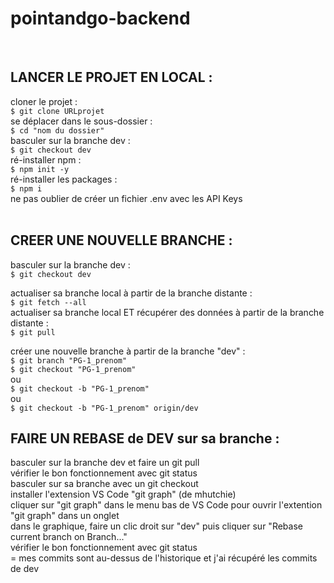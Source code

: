 # pointandgo-backend
&nbsp;
## LANCER LE PROJET EN LOCAL :
cloner le projet : <br>
```$ git clone URLprojet```  <br>
se déplacer dans le sous-dossier : <br>
```$ cd "nom du dossier"```  <br>
basculer sur la branche dev : <br>
```$ git checkout dev```  <br>
ré-installer npm : <br> 
```$ npm init -y``` <br>
ré-installer les packages :<br>
```$ npm i``` <br>
ne pas oublier de créer un fichier .env avec les API Keys <br>
&nbsp;&nbsp;&nbsp;
## CREER UNE NOUVELLE BRANCHE :
basculer sur la branche dev : <br>
```$ git checkout dev ``` <br>

actualiser sa branche local à partir de la branche distante : <br>
```$ git fetch --all ``` <br>
actualiser sa branche local ET récupérer des données à partir de la branche distante : <br>
```$ git pull ``` <br>

créer une nouvelle branche à partir de la branche "dev" : <br>
```$ git branch "PG-1_prenom"	``` <br>
```$ git checkout "PG-1_prenom"	```<br>
ou <br>
	```$ git checkout -b "PG-1_prenom" ``` <br>
ou <br>
``` $ git checkout -b "PG-1_prenom" origin/dev ``` <br>

## FAIRE UN REBASE de DEV sur sa branche :
basculer sur la branche dev et faire un git pull  <br>
vérifier le bon fonctionnement avec git status  <br>
basculer sur sa branche avec un git checkout  <br>
installer l'extension VS Code "git graph" (de mhutchie)  <br>
cliquer sur "git graph" dans le menu bas de VS Code pour ouvrir l'extention "git graph" dans un onglet  <br>
dans le graphique, faire un clic droit sur "dev" puis cliquer sur "Rebase current branch on Branch..."<br>
vérifier le bon fonctionnement avec git status  <br>
= mes commits sont au-dessus de l'historique et j'ai récupéré les commits de dev  <br>


